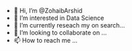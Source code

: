 - 👋 Hi, I’m @ZohaibArshid
- 👀 I’m interested in Data Science 
- 🌱 I’m currently reseach my on search...
- 💞️ I’m looking to collaborate on ...
- 📫 How to reach me ...

<!---
ZohaibArshid/ZohaibArshid is a ✨ special ✨ repository because its `README.md` (this file) appears on your GitHub profile.
You can click the Preview link to take a look at your changes.
--->
